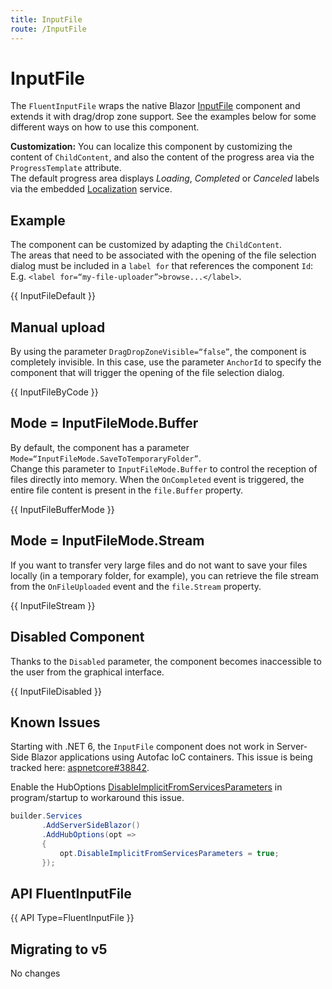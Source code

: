 ```yaml
---
title: InputFile
route: /InputFile
---
```


# InputFile

The `FluentInputFile` wraps the native Blazor [InputFile](https://learn.microsoft.com/en-us/aspnet/core/blazor/file-uploads) component
and extends it with drag/drop zone support. See the examples below for some different ways on how to use this component.

**Customization:** You can localize this component by customizing the content of `ChildContent`,
and also the content of the progress area via the `ProgressTemplate` attribute.  
The default progress area displays <i>Loading</i>, <i>Completed</i> or <i>Canceled</i> labels via
the embedded [Localization](https://fluentui-blazor-v5.azurewebsites.net/localization) service.

## Example

The component can be customized by adapting the `ChildContent`.  
The areas that need to be associated with the opening of the file selection dialog
must be included in a `label for` that references the component `Id`: E.g. `<label for=“my-file-uploader”>browse...</label>`.

{{ InputFileDefault }}

## Manual upload

By using the parameter `DragDropZoneVisible=“false”`, the component is completely invisible. In this case, use the parameter `AnchorId` to
specify the component that will trigger the opening of the file selection dialog.

{{ InputFileByCode }}

## Mode = InputFileMode.Buffer

By default, the component has a parameter `Mode=“InputFileMode.SaveToTemporaryFolder”`.  
Change this parameter to `InputFileMode.Buffer` to control the reception of files directly into memory.
When the `OnCompleted` event is triggered, the entire file content is present in the `file.Buffer` property.

{{ InputFileBufferMode }}

## Mode = InputFileMode.Stream

If you want to transfer very large files and do not want to save your files locally (in a temporary folder, for example),
you can retrieve the file stream from the `OnFileUploaded` event and the `file.Stream` property.

{{ InputFileStream }}

## Disabled Component

Thanks to the `Disabled` parameter, the component becomes inaccessible to the user from the graphical interface.

{{ InputFileDisabled }}

## Known Issues

Starting with .NET 6, the `InputFile` component does not work in Server-Side Blazor applications using Autofac IoC containers.
This issue is being tracked here: [aspnetcore#38842](https://github.com/dotnet/aspnetcore/issues/38842).  

Enable the HubOptions [DisableImplicitFromServicesParameters](https://learn.microsoft.com/en-us/dotnet/api/Microsoft.AspNetCore.SignalR.HubOptions.DisableImplicitFromServicesParameters)
in program/startup to workaround this issue.

```csharp
builder.Services
       .AddServerSideBlazor()
       .AddHubOptions(opt =>
       {
           opt.DisableImplicitFromServicesParameters = true;
       });
```


## API FluentInputFile

{{ API Type=FluentInputFile }}

## Migrating to v5

No changes
